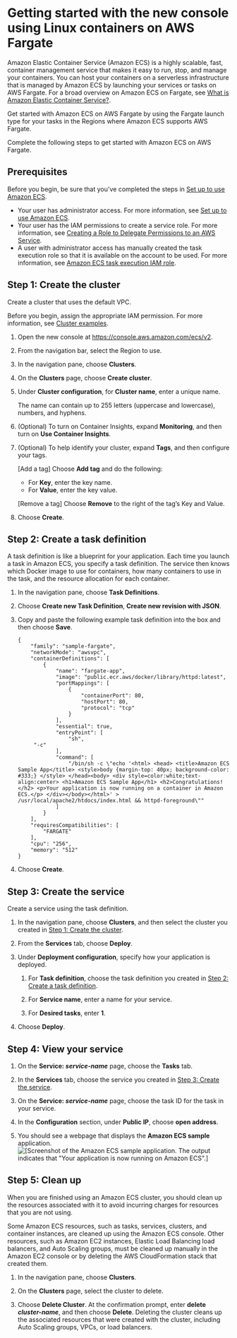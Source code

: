 # Getting started with the new console using Linux containers on AWS Fargate<a name="getting-started-fargate"></a>

Amazon Elastic Container Service \(Amazon ECS\) is a highly scalable, fast, container management service that makes it easy to run, stop, and manage your containers\. You can host your containers on a serverless infrastructure that is managed by Amazon ECS by launching your services or tasks on AWS Fargate\. For a broad overview on Amazon ECS on Fargate, see [What is Amazon Elastic Container Service?](Welcome.md)\.

Get started with Amazon ECS on AWS Fargate by using the Fargate launch type for your tasks in the Regions where Amazon ECS supports AWS Fargate\.

Complete the following steps to get started with Amazon ECS on AWS Fargate\.

## Prerequisites<a name="first-run-prereqs"></a>

Before you begin, be sure that you've completed the steps in [Set up to use Amazon ECS](get-set-up-for-amazon-ecs.md)\.
+ Your user has administrator access\. For more information, see [Set up to use Amazon ECS](get-set-up-for-amazon-ecs.md)\.
+ Your user has the IAM permissions to create a service role\. For more information, see [Creating a Role to Delegate Permissions to an AWS Service](https://docs.aws.amazon.com/IAM/latest/UserGuide/id_roles_create_for-service.html)\.
+ A user with administrator access has manually created the task execution role so that it is available on the account to be used\. For more information, see [Amazon ECS task execution IAM role](task_execution_IAM_role.md)\. 

## Step 1: Create the cluster<a name="get-started-windows-fargate-cluster"></a>

Create a cluster that uses the default VPC\.

Before you begin, assign the appropriate IAM permission\. For more information, see [Cluster examples](security_iam_id-based-policy-examples.md#IAM_cluster_policies)\.

1. Open the new console at [https://console\.aws\.amazon\.com/ecs/v2](https://console.aws.amazon.com/ecs/v2)\.

1. From the navigation bar, select the Region to use\.

1. In the navigation pane, choose **Clusters**\.

1. On the **Clusters** page, choose **Create cluster**\.

1. Under **Cluster configuration**, for **Cluster name**, enter a unique name\.

   The name can contain up to 255 letters \(uppercase and lowercase\), numbers, and hyphens\.

1. \(Optional\) To turn on Container Insights, expand **Monitoring**, and then turn on **Use Container Insights**\.

1. \(Optional\) To help identify your cluster, expand **Tags**, and then configure your tags\.

   \[Add a tag\] Choose **Add tag** and do the following:
   + For **Key**, enter the key name\.
   + For **Value**, enter the key value\.

   \[Remove a tag\] Choose **Remove** to the right of the tag’s Key and Value\.

1. Choose **Create**\.

## Step 2: Create a task definition<a name="get-started-fargate-task-def"></a>

A task definition is like a blueprint for your application\. Each time you launch a task in Amazon ECS, you specify a task definition\. The service then knows which Docker image to use for containers, how many containers to use in the task, and the resource allocation for each container\.

1. In the navigation pane, choose **Task Definitions**\.

1. Choose **Create new Task Definition**, **Create new revision with JSON**\.

1. Copy and paste the following example task definition into the box and then choose **Save**\.

   ```
   {
       "family": "sample-fargate", 
       "networkMode": "awsvpc", 
       "containerDefinitions": [
           {
               "name": "fargate-app", 
               "image": "public.ecr.aws/docker/library/httpd:latest", 
               "portMappings": [
                   {
                       "containerPort": 80, 
                       "hostPort": 80, 
                       "protocol": "tcp"
                   }
               ], 
               "essential": true, 
               "entryPoint": [
                   "sh",
   		"-c"
               ], 
               "command": [
                   "/bin/sh -c \"echo '<html> <head> <title>Amazon ECS Sample App</title> <style>body {margin-top: 40px; background-color: #333;} </style> </head><body> <div style=color:white;text-align:center> <h1>Amazon ECS Sample App</h1> <h2>Congratulations!</h2> <p>Your application is now running on a container in Amazon ECS.</p> </div></body></html>' >  /usr/local/apache2/htdocs/index.html && httpd-foreground\""
               ]
           }
       ], 
       "requiresCompatibilities": [
           "FARGATE"
       ], 
       "cpu": "256", 
       "memory": "512"
   }
   ```

1. Choose **Create**\.

## Step 3: Create the service<a name="create-windows-service"></a>

Create a service using the task definition\.

1. In the navigation pane, choose **Clusters**, and then select the cluster you created in [Step 1: Create the cluster](#get-started-windows-fargate-cluster)\.

1. From the **Services** tab, choose **Deploy**\.

1. Under **Deployment configuration**, specify how your application is deployed\.

   1. For **Task definition**, choose the task definition you created in [Step 2: Create a task definition](#get-started-fargate-task-def)\.

   1. For **Service name**, enter a name for your service\.

   1. For **Desired tasks**, enter **1**\.

1. Choose **Deploy**\.

## Step 4: View your service<a name="view-fargate-windows"></a>

1. On the **Service: *service\-name*** page, choose the **Tasks** tab\.

1. In the **Services** tab, choose the service you created in [Step 3: Create the service](#create-windows-service)\.

1. On the **Service: *service\-name*** page, choose the task ID for the task in your service\.

1. In the **Configuration** section, under **Public IP**, choose **open address**\.

1. You should see a webpage that displays the **Amazon ECS sample** application\.  
![\[Screenshot of the Amazon ECS sample application. The output indicates that "Your application is now running on Amazon ECS".\]](http://docs.aws.amazon.com/AmazonECS/latest/developerguide/images/ECS_Sample_Application.png)

## Step 5: Clean up<a name="windows-fargate-cleanup"></a>

When you are finished using an Amazon ECS cluster, you should clean up the resources associated with it to avoid incurring charges for resources that you are not using\.

Some Amazon ECS resources, such as tasks, services, clusters, and container instances, are cleaned up using the Amazon ECS console\. Other resources, such as Amazon EC2 instances, Elastic Load Balancing load balancers, and Auto Scaling groups, must be cleaned up manually in the Amazon EC2 console or by deleting the AWS CloudFormation stack that created them\.

1. In the navigation pane, choose **Clusters**\.

1. On the **Clusters** page, select the cluster to delete\.

1. Choose **Delete Cluster**\. At the confirmation prompt, enter **delete *cluster\-name***, and then choose **Delete**\. Deleting the cluster cleans up the associated resources that were created with the cluster, including Auto Scaling groups, VPCs, or load balancers\.